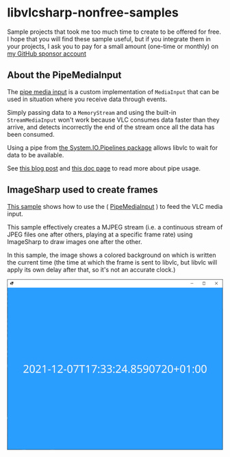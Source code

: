 # libvlcsharp-nonfree-samples

Sample projects that took me too much time to create to be offered for free.
I hope that you will find these sample useful, but if you integrate them in your projects, I ask you to pay for a small amount (one-time or monthly) on
[my GitHub sponsor account](https://github.com/sponsors/jeremyVignelles?frequency=one-time)

## About the PipeMediaInput

The [pipe media input](Common/PipeMediaInput.cs) is a custom implementation of `MediaInput` that can be used in situation where you receive data through events.

Simply passing data to a `MemoryStream` and using the built-in `StreamMediaInput` won't work
because VLC consumes data faster than they arrive, and detects incorrectly the end of the stream once all the data has been consumed.

Using a pipe from [the System.IO.Pipelines package](https://www.nuget.org/packages/System.IO.Pipelines/) allows libvlc to wait for data to be available.

See [this blog post](https://devblogs.microsoft.com/dotnet/system-io-pipelines-high-performance-io-in-net/)
and [this doc page](https://docs.microsoft.com/en-us/dotnet/standard/io/pipelines)
to read more about pipe usage.

## ImageSharp used to create frames

[This sample](ImageSharpMjpegInput/) shows how to use the ( [PipeMediaInput](Common/PipeMediaInput.cs) ) to feed the VLC media input.

This sample effectively creates a MJPEG stream (i.e. a continuous stream of JPEG files one after others, playing at a specific frame rate) using ImageSharp to draw images one after the other.

In this sample, the image shows a colored background on which is written the current time (the time at which the frame is sent to libvlc, but libvlc will apply its own delay after that, so it's not an accurate clock.)

![Timer screenshot](Assets/ImageSharpMjpegInput.png)